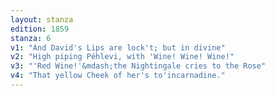 ```yaml
---
layout: stanza
edition: 1859
stanza: 6
v1: "And David's Lips are lock't; but in divine"
v2: "High piping Péhlevi, with 'Wine! Wine! Wine!"
v3: "⁠'Red Wine!'&mdash;the Nightingale cries to the Rose"
v4: "That yellow Cheek of her's to'incarnadine."
---
```

